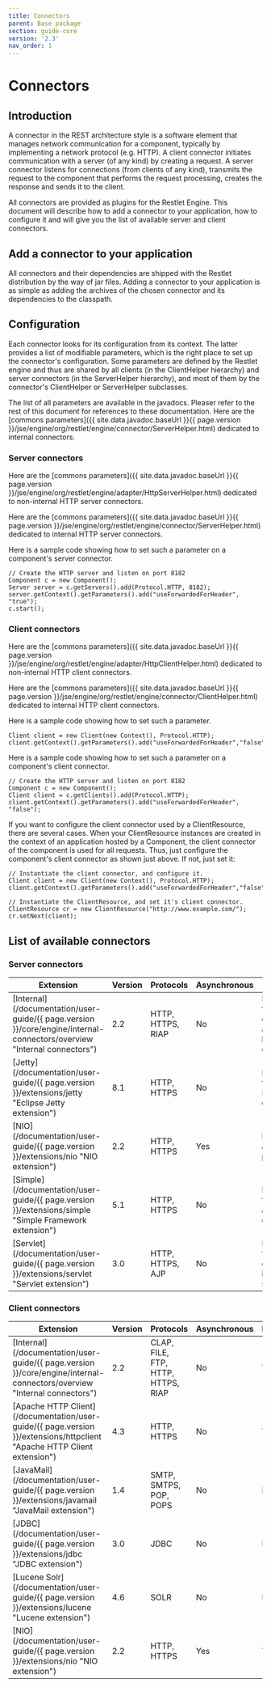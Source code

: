 ```yaml
---
title: Connectors
parent: Base package
section: guide-core
version: '2.3'
nav_order: 1
---
```

# Connectors

## Introduction

A connector in the REST architecture style is a software element that
manages network communication for a component, typically by implementing
a network protocol (e.g. HTTP). A client connector initiates
communication with a server (of any kind) by creating a request. A
server connector listens for connections (from clients of any kind),
transmits the request to the component that performs the request
processing, creates the response and sends it to the client.

All connectors are provided as plugins for the Restlet Engine. This
document will describe how to add a connector to your application, how
to configure it and will give you the list of available server and
client connectors.

## Add a connector to your application

All connectors and their dependencies are shipped with the Restlet
distribution by the way of jar files. Adding a connector to your
application is as simple as adding the archives of the chosen connector
and its dependencies to the classpath.

## Configuration

Each connector looks for its configuration from its context. The latter
provides a list of modifiable parameters, which is the right place to
set up the connector's configuration. Some parameters are defined by the
Restlet engine and thus are shared by all clients (in the ClientHelper
hierarchy) and server connectors (in the ServerHelper hierarchy), and
most of them by the connector's ClientHelper or ServerHelper subclasses.

The list of all parameters are available in the javadocs. Pleaser refer
to the rest of this document for references to these documentation. Here
are the [commons
parameters]({{ site.data.javadoc.baseUrl }}{{ page.version }}/jse/engine/org/restlet/engine/connector/ServerHelper.html)
dedicated to internal connectors.

### Server connectors

Here are the [commons
parameters]({{ site.data.javadoc.baseUrl }}{{ page.version }}/jse/engine/org/restlet/engine/adapter/HttpServerHelper.html)
dedicated to non-internal HTTP server connectors.

Here are the [commons
parameters]({{ site.data.javadoc.baseUrl }}{{ page.version }}/jse/engine/org/restlet/engine/connector/ServerHelper.html)
dedicated to internal HTTP server connectors.

Here is a sample code showing how to set such a parameter on a
component's server connector.

<pre class="language-java"><code class="language-java">// Create the HTTP server and listen on port 8182
Component c = new Component();
Server server = c.getServers().add(Protocol.HTTP, 8182);
server.getContext().getParameters().add("useForwardedForHeader", "true");
c.start();
</code></pre>

### Client connectors

Here are the [commons parameters]({{ site.data.javadoc.baseUrl }}{{ page.version }}/jse/engine/org/restlet/engine/adapter/HttpClientHelper.html)
dedicated to non-internal HTTP client connectors.

Here are the [commons parameters]({{ site.data.javadoc.baseUrl }}{{ page.version }}/jse/engine/org/restlet/engine/connector/ClientHelper.html)
dedicated to internal HTTP client connectors.

Here is a sample code showing how to set such a parameter.

<pre class="language-java"><code class="language-java">Client client = new Client(new Context(), Protocol.HTTP);
client.getContext().getParameters().add("useForwardedForHeader","false");
</code></pre>

Here is a sample code showing how to set such a parameter on a
component's client connector.

<pre class="language-java"><code class="language-java">// Create the HTTP server and listen on port 8182
Component c = new Component();
Client client = c.getClients().add(Protocol.HTTP);
client.getContext().getParameters().add("useForwardedForHeader", "false");
</code></pre>

If you want to configure the client connector used by a ClientResource,
there are several cases. When your ClientResource instances are created
in the context of an application hosted by a Component, the client
connector of the component is used for all requests. Thus, just
configure the component's client connector as shown just above. If not,
just set it:

<pre class="language-java"><code class="language-java">// Instantiate the client connector, and configure it.
Client client = new Client(new Context(), Protocol.HTTP);
client.getContext().getParameters().add("useForwardedForHeader","false");

// Instantiate the ClientResource, and set it's client connector.
ClientResource cr = new ClientResource("http://www.example.com/");
cr.setNext(client);
</code></pre>

## List of available connectors

### Server connectors

Extension | Version | Protocols | Asynchronous | Comment
--------- | ------- | --------- | ------------ | ---------
[Internal](/documentation/user-guide/{{ page.version }}/core/engine/internal-connectors/overview "Internal connectors") | 2.2 | HTTP, HTTPS, RIAP | No | Recommended for development and lightweight deployments
[Jetty](/documentation/user-guide/{{ page.version }}/extensions/jetty "Eclipse Jetty extension") | 8.1 | HTTP, HTTPS | No | Recommended for robust and scalable deployments
[NIO](/documentation/user-guide/{{ page.version }}/extensions/nio "NIO extension") | 2.2 | HTTP, HTTPS | Yes | Fully asynchronous, preview mode
[Simple](/documentation/user-guide/{{ page.version }}/extensions/simple "Simple Framework extension") | 5.1 | HTTP, HTTPS | No | Recommended for lightweight and scalable deployments
[Servlet](/documentation/user-guide/{{ page.version }}/extensions/servlet "Servlet extension") | 3.0 | HTTP, HTTPS, AJP | No | Recommended for deployments inside Java EE servers

### Client connectors

Extension | Version | Protocols | Asynchronous | Proxy | Comment
--------- | ------- | --------- | ------------ | ----- | -------
[Internal](/documentation/user-guide/{{ page.version }}/core/engine/internal-connectors/overview "Internal connectors") | 2.2 | CLAP, FILE, FTP, HTTP, HTTPS, RIAP | No | Yes | Recommended for development and lightweight deployments
[Apache HTTP Client](/documentation/user-guide/{{ page.version }}/extensions/httpclient "Apache HTTP Client extension") | 4.3 | HTTP, HTTPS | No | Yes | Recommended for robust and scalable deployments
[JavaMail](/documentation/user-guide/{{ page.version }}/extensions/javamail "JavaMail extension") | 1.4 | SMTP, SMTPS, POP, POPS | No |  No | Stable
[JDBC](/documentation/user-guide/{{ page.version }}/extensions/jdbc "JDBC extension") | 3.0 | JDBC | No | No | Stable
[Lucene Solr](/documentation/user-guide/{{ page.version }}/extensions/lucene "Lucene extension") | 4.6 | SOLR | No | No | Stable
[NIO](/documentation/user-guide/{{ page.version }}/extensions/nio "NIO extension") | 2.2 | HTTP, HTTPS | Yes | Yes | Fully asynchronous, preview mode
